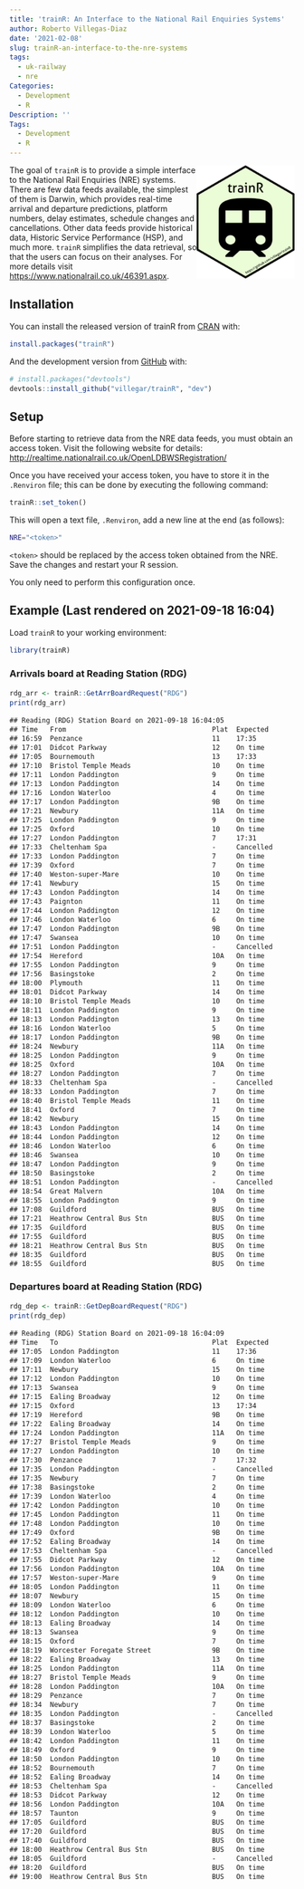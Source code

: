 ```yaml
---
title: 'trainR: An Interface to the National Rail Enquiries Systems'
author: Roberto Villegas-Diaz
date: '2021-02-08'
slug: trainR-an-interface-to-the-nre-systems
tags:
  - uk-railway
  - nre
Categories:
  - Development
  - R
Description: ''
Tags:
  - Development
  - R
---
```


<img src="https://raw.githubusercontent.com/villegar/trainR/main/inst/images/logo.png" alt="logo" align="right" height=200px/>

The goal of `trainR` is to provide a simple interface to the 
National Rail Enquiries (NRE) systems. There are few data feeds 
available, the simplest of them is Darwin, which provides real-time 
arrival and departure predictions, platform numbers, delay estimates, 
schedule changes and cancellations. Other data feeds provide historical 
data, Historic Service Performance (HSP), and much more. `trainR` 
simplifies the data retrieval, so that the users can focus on their 
analyses. For more details visit 
https://www.nationalrail.co.uk/46391.aspx.

## Installation

You can install the released version of trainR from [CRAN](https://CRAN.R-project.org) with:

``` r
install.packages("trainR")
```

And the development version from [GitHub](https://github.com/) with:

``` r
# install.packages("devtools")
devtools::install_github("villegar/trainR", "dev")
```

## Setup
Before starting to retrieve data from the NRE data feeds, you must obtain an access token. 
Visit the following website for details: http://realtime.nationalrail.co.uk/OpenLDBWSRegistration/

Once you have received your access token, you have to store it in the `.Renviron` file; this can be 
done by executing the following command:


```r
trainR::set_token()
```

This will open a text file, `.Renviron`, add a new line at the end (as follows):

```bash
NRE="<token>"
```

`<token>` should be replaced by the access token obtained from the NRE. Save the changes and restart 
your R session.

You only need to perform this configuration once.

## Example (Last rendered on 2021-09-18 16:04)

Load `trainR` to your working environment:

```r
library(trainR)
```

### Arrivals board at Reading Station (RDG)


```r
rdg_arr <- trainR::GetArrBoardRequest("RDG")
print(rdg_arr)
```

```
## Reading (RDG) Station Board on 2021-09-18 16:04:05
## Time   From                                    Plat  Expected
## 16:59  Penzance                                11    17:35
## 17:01  Didcot Parkway                          12    On time
## 17:05  Bournemouth                             13    17:33
## 17:10  Bristol Temple Meads                    10    On time
## 17:11  London Paddington                       9     On time
## 17:13  London Paddington                       14    On time
## 17:16  London Waterloo                         4     On time
## 17:17  London Paddington                       9B    On time
## 17:21  Newbury                                 11A   On time
## 17:25  London Paddington                       9     On time
## 17:25  Oxford                                  10    On time
## 17:27  London Paddington                       7     17:31
## 17:33  Cheltenham Spa                          -     Cancelled
## 17:33  London Paddington                       7     On time
## 17:39  Oxford                                  7     On time
## 17:40  Weston-super-Mare                       10    On time
## 17:41  Newbury                                 15    On time
## 17:43  London Paddington                       14    On time
## 17:43  Paignton                                11    On time
## 17:44  London Paddington                       12    On time
## 17:46  London Waterloo                         6     On time
## 17:47  London Paddington                       9B    On time
## 17:47  Swansea                                 10    On time
## 17:51  London Paddington                       -     Cancelled
## 17:54  Hereford                                10A   On time
## 17:55  London Paddington                       9     On time
## 17:56  Basingstoke                             2     On time
## 18:00  Plymouth                                11    On time
## 18:01  Didcot Parkway                          14    On time
## 18:10  Bristol Temple Meads                    10    On time
## 18:11  London Paddington                       9     On time
## 18:13  London Paddington                       13    On time
## 18:16  London Waterloo                         5     On time
## 18:17  London Paddington                       9B    On time
## 18:24  Newbury                                 11A   On time
## 18:25  London Paddington                       9     On time
## 18:25  Oxford                                  10A   On time
## 18:27  London Paddington                       7     On time
## 18:33  Cheltenham Spa                          -     Cancelled
## 18:33  London Paddington                       7     On time
## 18:40  Bristol Temple Meads                    11    On time
## 18:41  Oxford                                  7     On time
## 18:42  Newbury                                 15    On time
## 18:43  London Paddington                       14    On time
## 18:44  London Paddington                       12    On time
## 18:46  London Waterloo                         6     On time
## 18:46  Swansea                                 10    On time
## 18:47  London Paddington                       9     On time
## 18:50  Basingstoke                             2     On time
## 18:51  London Paddington                       -     Cancelled
## 18:54  Great Malvern                           10A   On time
## 18:55  London Paddington                       9     On time
## 17:08  Guildford                               BUS   On time
## 17:21  Heathrow Central Bus Stn                BUS   On time
## 17:35  Guildford                               BUS   On time
## 17:55  Guildford                               BUS   On time
## 18:21  Heathrow Central Bus Stn                BUS   On time
## 18:35  Guildford                               BUS   On time
## 18:55  Guildford                               BUS   On time
```

### Departures board at Reading Station (RDG)


```r
rdg_dep <- trainR::GetDepBoardRequest("RDG")
print(rdg_dep)
```

```
## Reading (RDG) Station Board on 2021-09-18 16:04:09
## Time   To                                      Plat  Expected
## 17:05  London Paddington                       11    17:36
## 17:09  London Waterloo                         6     On time
## 17:11  Newbury                                 15    On time
## 17:12  London Paddington                       10    On time
## 17:13  Swansea                                 9     On time
## 17:15  Ealing Broadway                         12    On time
## 17:15  Oxford                                  13    17:34
## 17:19  Hereford                                9B    On time
## 17:22  Ealing Broadway                         14    On time
## 17:24  London Paddington                       11A   On time
## 17:27  Bristol Temple Meads                    9     On time
## 17:27  London Paddington                       10    On time
## 17:30  Penzance                                7     17:32
## 17:35  London Paddington                       -     Cancelled
## 17:35  Newbury                                 7     On time
## 17:38  Basingstoke                             2     On time
## 17:39  London Waterloo                         4     On time
## 17:42  London Paddington                       10    On time
## 17:45  London Paddington                       11    On time
## 17:48  London Paddington                       10    On time
## 17:49  Oxford                                  9B    On time
## 17:52  Ealing Broadway                         14    On time
## 17:53  Cheltenham Spa                          -     Cancelled
## 17:55  Didcot Parkway                          12    On time
## 17:56  London Paddington                       10A   On time
## 17:57  Weston-super-Mare                       9     On time
## 18:05  London Paddington                       11    On time
## 18:07  Newbury                                 15    On time
## 18:09  London Waterloo                         6     On time
## 18:12  London Paddington                       10    On time
## 18:13  Ealing Broadway                         14    On time
## 18:13  Swansea                                 9     On time
## 18:15  Oxford                                  7     On time
## 18:19  Worcester Foregate Street               9B    On time
## 18:22  Ealing Broadway                         13    On time
## 18:25  London Paddington                       11A   On time
## 18:27  Bristol Temple Meads                    9     On time
## 18:28  London Paddington                       10A   On time
## 18:29  Penzance                                7     On time
## 18:34  Newbury                                 7     On time
## 18:35  London Paddington                       -     Cancelled
## 18:37  Basingstoke                             2     On time
## 18:39  London Waterloo                         5     On time
## 18:42  London Paddington                       11    On time
## 18:49  Oxford                                  9     On time
## 18:50  London Paddington                       10    On time
## 18:52  Bournemouth                             7     On time
## 18:52  Ealing Broadway                         14    On time
## 18:53  Cheltenham Spa                          -     Cancelled
## 18:53  Didcot Parkway                          12    On time
## 18:56  London Paddington                       10A   On time
## 18:57  Taunton                                 9     On time
## 17:05  Guildford                               BUS   On time
## 17:20  Guildford                               BUS   On time
## 17:40  Guildford                               BUS   On time
## 18:00  Heathrow Central Bus Stn                BUS   On time
## 18:05  Guildford                               -     Cancelled
## 18:20  Guildford                               BUS   On time
## 19:00  Heathrow Central Bus Stn                BUS   On time
```
